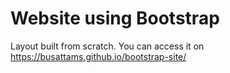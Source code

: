 # Website using Bootstrap
Layout built from scratch.
You can access it on https://busattams.github.io/bootstrap-site/
